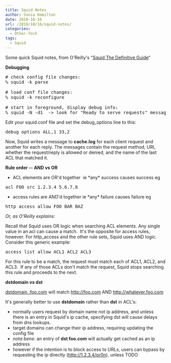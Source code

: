 ```yaml
---
title: Squid Notes
author: Sonia Hamilton
date: 2010-10-16
url: /2010/10/16/squid-notes/
categories:
  - Other-Tech
tags:
  - Squid
---
```

Some quick Squid notes, from O'Reilly's &#8220;[Squid The Definitive Guide][1]&#8220;

<!--more-->

**Debugging**

<pre># check config file changes:
% squid -k parse

# load conf file changes:
% squid -k reconfigure

# start in foreground, display debug info:
% squid -N -d1  -&gt; look for "Ready to serve requests" message</pre>

Edit your squid.conf file and set the debug_options line to this:

<pre>debug_options ALL,1 33,2</pre>

Now, Squid writes a message to **cache.log** for each client request and another for each reply. The messages contain the request method, URI, whether the request/reply is allowed or denied, and the name of the last ACL that matched it.

**Rule order -- AND vs OR**

  * ACL elements are OR'd together  ie \*any\* success causes success eg

<pre>acl FOO src 1.2.3.4 5.6.7.8</pre>

  * access rules are AND'd together ie \*any\* failure causes failure eg

<pre>http_access allow FOO BAR BAZ</pre>

*Or, as O'Reilly explains:*

Recall that Squid uses OR logic when searching ACL elements. Any single value in an acl can cause a match.  It's the opposite for access rules, however. For http_access and the other rule sets, Squid uses AND logic. Consider this generic example:

<pre>access_list allow ACL1 ACL2 ACL3</pre>

For this rule to be a match, the request must match each of ACL1, ACL2, and ACL3.  If any of those ACLs don't match the request, Squid stops searching this rule and proceeds to the next.

**dstdomain vs dst**

<span style="text-decoration:underline;">dstdomain .foo.com</span> will match <span style="text-decoration:underline;">http://foo.com</span> AND <span style="text-decoration:underline;">http://whatever.foo.com</span>

It's generally better to use **dstdomain** rather than **dst** in ACL's:

  * normally users request by domain name not ip address, and unless there is an entry in Squid's ip cache, specifying dst will cause delays from dns lookups.
  * target domains can change their ip address, requiring updating the config file
  * *nota bene:* an entry of **dst foo.com** will actually get cached as an ip address
  * however if the intention is to block access to URLs, users can bypass by requesting the ip directly (http://1.2.3.4/pr0n), unless TODO

 [1]: http://squidbook.org/
